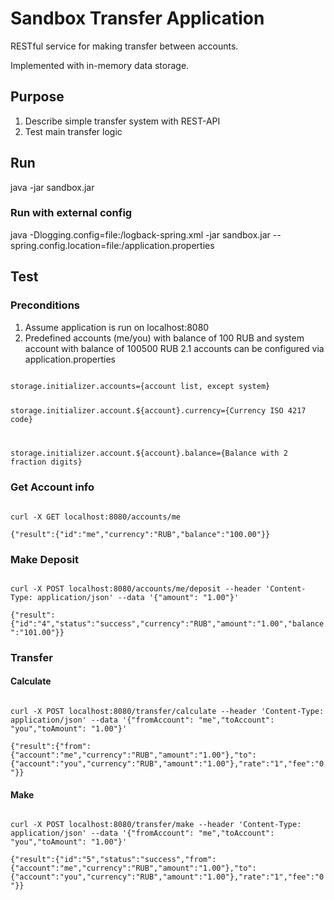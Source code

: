# Sandbox Transfer Application

RESTful service for making transfer between accounts.

Implemented with in-memory data storage.

## Purpose

1. Describe simple transfer system with REST-API
2. Test main transfer logic

## Run

java -jar sandbox.jar

### Run with external config

java -Dlogging.config=file:/logback-spring.xml -jar sandbox.jar --spring.config.location=file:/application.properties

## Test

### Preconditions

1. Assume application is run on localhost:8080
2. Predefined accounts (me/you) with balance of 100 RUB and system account with balance of 100500 RUB
2.1 accounts can be configured via application.properties
<code>
storage.initializer.accounts={account list, except system}

storage.initializer.account.${account}.currency={Currency ISO 4217 code}

storage.initializer.account.${account}.balance={Balance with 2 fraction digits}
</code>

### Get Account info

<code>
curl -X GET localhost:8080/accounts/me
</code>

<code>
{"result":{"id":"me","currency":"RUB","balance":"100.00"}}
</code>

### Make Deposit

<code>
curl -X POST localhost:8080/accounts/me/deposit --header 'Content-Type: application/json' --data '{"amount": "1.00"}'
</code>

<code>
{"result":{"id":"4","status":"success","currency":"RUB","amount":"1.00","balance":"101.00"}}
</code>

### Transfer

#### Calculate

<code>
curl -X POST localhost:8080/transfer/calculate --header 'Content-Type: application/json' --data '{"fromAccount": "me","toAccount": "you","toAmount": "1.00"}'
</code>

<code>
{"result":{"from":{"account":"me","currency":"RUB","amount":"1.00"},"to":{"account":"you","currency":"RUB","amount":"1.00"},"rate":"1","fee":"0"}}
</code>

#### Make

<code>
curl -X POST localhost:8080/transfer/make --header 'Content-Type: application/json' --data '{"fromAccount": "me","toAccount": "you","toAmount": "1.00"}'
</code>

<code>
{"result":{"id":"5","status":"success","from":{"account":"me","currency":"RUB","amount":"1.00"},"to":{"account":"you","currency":"RUB","amount":"1.00"},"rate":"1","fee":"0"}}
</code>

